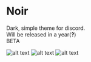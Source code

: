 # Noir
Dark, simple theme for discord. <br />Will be released in a year(**?**) <br />BETA

![alt text](https://cdn.upload.systems/uploads/8TY2FYEG.png "Preview (Home)")
![alt text](https://cdn.upload.systems/uploads/PzCKE5wy.png "Preview (Server)")
![alt text](https://cdn.upload.systems/uploads/hoVw6ays.png "Preview (Settings)")
